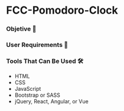 # FCC-Pomodoro-Clock

### Objetive 🎯

### User Requirements 📜

### Tools That Can Be Used 🛠
- HTML
- CSS
- JavaScript
- Bootstrap or SASS
- jQuery, React, Angular, or Vue

